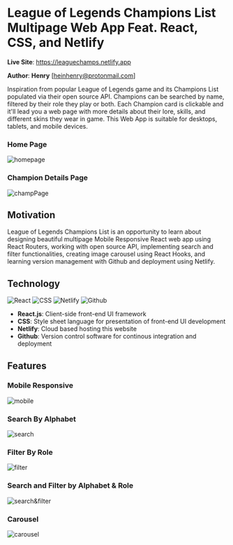 # League of Legends Champions List Multipage Web App Feat. React, CSS, and Netlify

**Live Site**: https://leaguechamps.netlify.app

**Author**: **Henry** [heinhenry@protonmail.com]

Inspiration from popular League of Legends game and its Champions List populated via their open source API. Champions can be searched by name, filtered by their role they play or both. Each Champion card is clickable and it'll lead you a web page with more details about their lore, skills, and different skins they wear in game. This Web App is suitable for desktops, tablets, and mobile devices.

### Home Page

![homepage](homepage.gif)

### Champion Details Page

![champPage](champPage.gif)

## Motivation

League of Legends Champions List is an opportunity to learn about designing beautiful multipage Mobile Responsive React web app using React Routers, working with open source API, implementing search and filter functionalities, creating image carousel using React Hooks, and learning version management with Github and deployment using Netlify.

## Technology


![React](https://imgs.search.brave.com/VHvqxLuY44EOnZJTkzu7xM4rZAQNTq9V97jTKbVo9z8/rs:fit:474:225:1/g:ce/aHR0cHM6Ly90c2Ux/Lm1tLmJpbmcubmV0/L3RoP2lkPU9JUC5s/dlI1bm5pN3hkUEN4/VS10QzZ0enpnSGFI/YSZwaWQ9QXBp) ![CSS](https://imgs.search.brave.com/tYCpst0AI9pM2BLWnXQpwUCiZrpXMID-8KYO3YbGWA4/rs:fit:711:225:1/g:ce/aHR0cHM6Ly90c2U0/Lm1tLmJpbmcubmV0/L3RoP2lkPU9JUC5m/S3RFQTZWU3VDUGgw/bkN5MlZUblpRSGFF/OCZwaWQ9QXBp) ![Netlify](https://imgs.search.brave.com/aBFlemvrKIZCVcGW62-rgXkpY6JXeH9Nmgb0ndTTWhc/rs:fit:888:225:1/g:ce/aHR0cHM6Ly90c2U0/Lm1tLmJpbmcubmV0/L3RoP2lkPU9JUC5X/TUFfTllGZnZaSXB4/X3V2UXhRUUVBSGFE/OSZwaWQ9QXBp) ![Github](https://imgs.search.brave.com/x9Fb7I00OXkXE7z1-9Jh_Odj8KLNI7VHpT0iKGFauaA/rs:fit:474:225:1/g:ce/aHR0cHM6Ly90c2Ux/Lm1tLmJpbmcubmV0/L3RoP2lkPU9JUC5Z/eU9Nbjl3ajh0WkNF/eUNQVFlHbGVnSGFI/YSZwaWQ9QXBp)


* **React.js**: Client-side front-end UI framework
* **CSS**: Style sheet language for presentation of front-end UI development
* **Netlify**: Cloud based hosting this website
* **Github**: Version control software for continous integration and deployment

## Features

### Mobile Responsive

![mobile](mobile.gif)

### Search By Alphabet

![search](search.gif)

### Filter By Role

![filter](filter.gif)

### Search and Filter by Alphabet & Role

![search&filter](searchandfilter.gif)

### Carousel

![carousel](carousel.gif)
